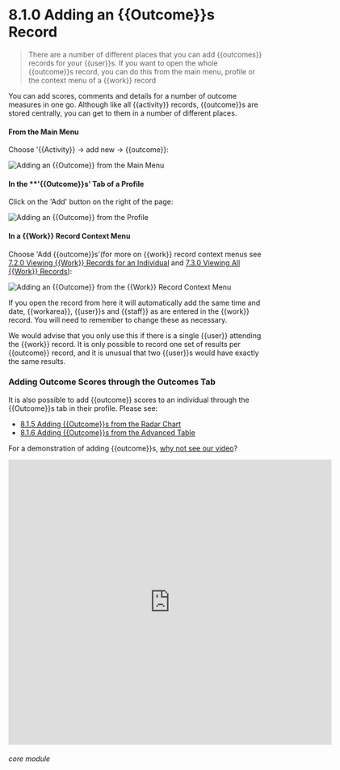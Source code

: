 # 8.1.0 <i class="fas fa-trophy"></i>  Adding an {{Outcome}}s Record

> There are a number of different places that you can add {{outcomes}} records for your {{user}}s. If you want to open the whole {{outcome}}s record, you can do this from the main menu, profile or the context menu of a {{work}} record



You can add scores, comments and details for a number of outcome measures in one go. Although like all {{activity}} records, {{outcome}}s are stored centrally, you can get to them in a number of different places.

#### From the Main Menu
Choose '{{Activity}} -> add new -> {{outcome}}:

![Adding an {{Outcome}} from the Main Menu](8.1.0a.png)

#### In the **'{{Outcome}}s' Tab of a Profile
Click on the 'Add' button on the right of the page:

![Adding an {{Outcome}} from the Profile](8.1.0b.png)

#### In a {{Work}} Record Context Menu
Choose 'Add {{outcome}}s'(for more on {{work}} record context menus see [7.2.0 Viewing {{Work}} Records for an Individual](/help/index/p/7.2.0) and [7.3.0 Viewing All {{Work}} Records](/help/index/p/7.3.0)): 

![Adding an {{Outcome}} from the {{Work}} Record Context Menu](8.1.0c.png)

If you open the record from here it will automatically add the same time and date, {{workarea}}, {{user}}s and {{staff}} as are entered in the {{work}} record. You will need to remember to change these as necessary.  

We would advise that you only use this if there is a single {{user}} attending the {{work}} record. It is only possible to record one set of results per {{outcome}} record, and it is unusual that two {{user}}s would have exactly the same results. 

### Adding Outcome Scores through the Outcomes Tab

It is also possible to add {{outcome}} scores to an individual through the {{Outcome}}s tab in their profile. Please see:
- [8.1.5 Adding {{Outcome}}s from the Radar Chart](/help/index/p/8.1.5)
- [8.1.6 Adding {{Outcome}}s from the Advanced Table](/help/index/p/8.1.6)

For a demonstration of adding {{outcome}}s, [why not see our video](/help/index/p/51.5.1)?

<iframe src="https://player.vimeo.com/video/282332458" width="640" height="564" frameborder="0" allow="autoplay; fullscreen" allowfullscreen></iframe>


###### core module


